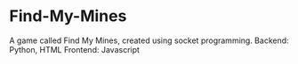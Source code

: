 # Find-My-Mines

A game called Find My Mines, created using socket programming.
Backend: Python, HTML
Frontend: Javascript
